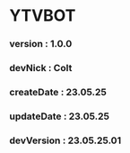 # YTVBOT
### version : 1.0.0
### devNick : Colt
### createDate : 23.05.25
### updateDate : 23.05.25
### devVersion : 23.05.25.01
